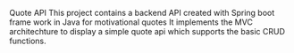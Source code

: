 Quote API
This project contains a backend API created with Spring boot frame work in Java for motivational quotes
It implements the MVC architechture to display a simple quote api which supports the basic CRUD functions.
